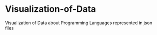 # Visualization-of-Data
Visualization of Data about Programming Languages represented in json files
